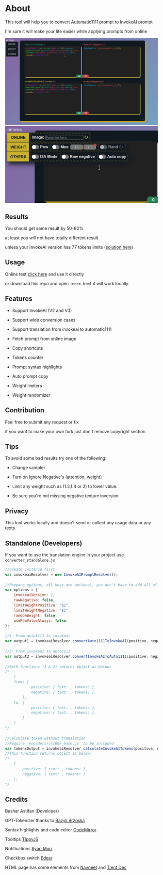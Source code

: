 # About

This tool will help you to convert [Automatic1111](https://github.com/AUTOMATIC1111/stable-diffusion-webui) prompt to [InvokeAI](https://github.com/invoke-ai/InvokeAI) prompt

I'm sure it will make your life easier while applying prompts from online

<img src="docs/assets/preview.jpg?t=123">

<img src="docs/assets/preview2.JPG?t=123">

## Results

You should get same result by 50-80%

at least you will not have totally different result

unless your InvokeAI version has 77 tokens limits ([solution here](https://github.com/invoke-ai/InvokeAI/pull/2896))


## Usage

Online test [click here](https://basharast.github.io/A2IPrompt/) and use it directly

or download this repo and open `index.html` it will work locally.

## Features 

- Support InvokeAI (V2 and V3)

- Support wide conversion cases

- Support translation from invokeai to automatic1111

- Fetch prompt from online image

- Copy shortcuts

- Tokens counter

- Prompt syntax highlights

- Auto prompt copy

- Weight limiters

- Weight randomizer


## Contribution

Feel free to submit any request or fix

if you want to make your own fork just don't remove copyright section.


## Tips

To avoid some bad results try one of the following:

- Change sampler

- Turn on Ignore Negative's (attention, weight)

- Limit any weight such as (1.3,1.4 or 2) to lower value.

- Be sure you're not missing negative texture inversion


## Privacy 

This tool works locally and doesn't send or collect any usage data or any texts

## Standalone (Developers)

If you want to use the translation engine in your project use `converter_standalone.js`

```js
//Create instance first
var invokeaiResolver = new InvokeAIPromptResolver();

//Prepare options, all keys are optional, you don't have to add all of them
var options = {
    invokeaiVersion: 2,
    rawNegative: false,
    limitWeightPositive: "$1",
    limitWeightNegative: "$1",
    randomWeight: false,
    usePowValueAlways: false
};

//1- From auto1111 to invokeai 
var output1 = invokeaiResolver.convertAuto1111ToInvokeAI(positive, negative, options);

//2- From invokeai to auto1111
var output2 = invokeaiResolver.convertInvokeAIToAuto1111(positive, negative, options);;

//Both functions (1 & 2) returns object as below:
/*
    {
    from: {
            positive: { text: , tokens: },
            negative: { text: , tokens: },
        },
    to: {
            positive: { text: , tokens: },
            negative: { text: , tokens: },
        }
    }
*/

//Calculate token without translation
//Require `encoders/cl100k_base.js` to be included
var tokensOutput = invokeaiResolver.calculateInvokeAITokens(positive, negative);
//This function returns object as below:
/*
    {
        positive: { text: , tokens: },
        negative: { text: , tokens: }
    };
*/

```

## Credits

Bashar Astifan (Developer)

GPT-Tokenizer thanks to [Bazyli Brzóska](https://github.com/niieani)

Syntax highlights and code editor [CodeMirror](https://codemirror.net/)

Tooltips [TippyJS](https://atomiks.github.io/tippyjs/)

Notifications [Ryan Morr](https://codepen.io/ryanmorr/pen/MyVvLg)

Checkbox switch [Edgar](https://codepen.io/BuiltByEdgar/pen/jWOVYQ)

HTML page has some elements from [Navneet](https://codepen.io/heynavneet/details/yXjPLw) and [Trent Dec](https://codepen.io/Trentdec/pen/YBEQKm)
